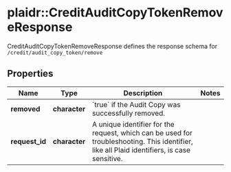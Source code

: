 # plaidr::CreditAuditCopyTokenRemoveResponse

CreditAuditCopyTokenRemoveResponse defines the response schema for `/credit/audit_copy_token/remove`

## Properties
Name | Type | Description | Notes
------------ | ------------- | ------------- | -------------
**removed** | **character** | &#x60;true&#x60; if the Audit Copy was successfully removed. | 
**request_id** | **character** | A unique identifier for the request, which can be used for troubleshooting. This identifier, like all Plaid identifiers, is case sensitive. | 



